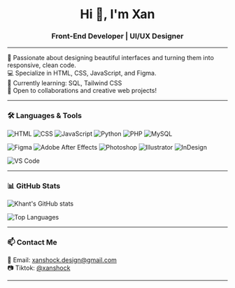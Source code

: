 <h1 align="center">Hi 👋, I'm Xan</h1>
<h3 align="center">Front-End Developer | UI/UX Designer</h3>

---

🎨 Passionate about designing beautiful interfaces and turning them into responsive, clean code.  
💻 Specialize in HTML, CSS, JavaScript, and Figma.  
🌱 Currently learning: SQL, Tailwind CSS  
📌 Open to collaborations and creative web projects!

---

### 🛠️ Languages & Tools
![HTML](https://img.shields.io/badge/-HTML5-E34F26?style=flat-square&logo=html5&logoColor=white)
![CSS](https://img.shields.io/badge/-CSS3-1572B6?style=flat-square&logo=css3)
![JavaScript](https://img.shields.io/badge/-JavaScript-F7DF1E?style=flat-square&logo=javascript&logoColor=black)
![Python](https://img.shields.io/badge/-Python-3776AB?style=flat-square&logo=python&logoColor=white)
![PHP](https://img.shields.io/badge/-PHP-777BB4?style=flat-square&logo=php&logoColor=white)
![MySQL](https://img.shields.io/badge/-MySQL-4479A1?style=flat-square&logo=mysql&logoColor=white)

![Figma](https://img.shields.io/badge/-Figma-000000?style=flat-square&logo=figma)
![Adobe After Effects](https://img.shields.io/badge/-After%20Effects-9999FF?style=flat-square&logo=adobe-after-effects&logoColor=white)
![Photoshop](https://img.shields.io/badge/-Photoshop-31A8FF?style=flat-square&logo=adobe-photoshop&logoColor=white)
![Illustrator](https://img.shields.io/badge/-Illustrator-FF9A00?style=flat-square&logo=adobe-illustrator&logoColor=white)
![InDesign](https://img.shields.io/badge/-InDesign-FF3366?style=flat-square&logo=adobe-indesign&logoColor=white)

![VS Code](https://img.shields.io/badge/-VSCode-007ACC?style=flat-square&logo=visual-studio-code)

---

### 📊 GitHub Stats

![Khant's GitHub stats](https://github-readme-stats.vercel.app/api?username=xanshock&show_icons=true&theme=tokyonight)

![Top Languages](https://github-readme-stats.vercel.app/api/top-langs/?username=xanshock&layout=compact&theme=tokyonight)

---

### 📫 Contact Me

📧 Email: xanshock.design@gmail.com  
📷 Tiktok: [@xanshock](https://www.tiktok.com/@xanshock)

---
